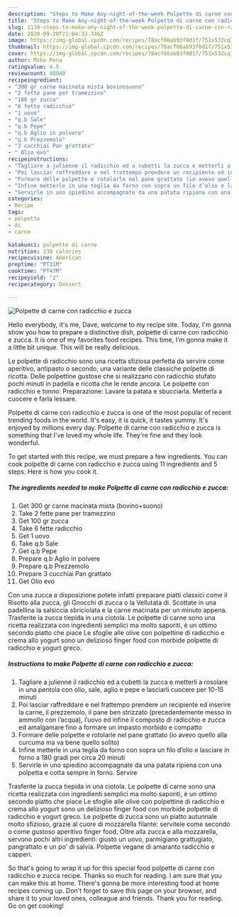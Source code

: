 ```yaml
---
description: "Steps to Make Any-night-of-the-week Polpette di carne con radicchio e zucca"
title: "Steps to Make Any-night-of-the-week Polpette di carne con radicchio e zucca"
slug: 1139-steps-to-make-any-night-of-the-week-polpette-di-carne-con-radicchio-e-zucca
date: 2020-09-20T21:04:33.746Z
image: https://img-global.cpcdn.com/recipes/78acf66ab93f0d1f/751x532cq70/polpette-di-carne-con-radicchio-e-zucca-recipe-main-photo.jpg
thumbnail: https://img-global.cpcdn.com/recipes/78acf66ab93f0d1f/751x532cq70/polpette-di-carne-con-radicchio-e-zucca-recipe-main-photo.jpg
cover: https://img-global.cpcdn.com/recipes/78acf66ab93f0d1f/751x532cq70/polpette-di-carne-con-radicchio-e-zucca-recipe-main-photo.jpg
author: Mike Pena
ratingvalue: 4.5
reviewcount: 48048
recipeingredient:
- "300 gr carne macinata mista bovinosuono"
- "2 fette pane per tramezzino"
- "100 gr zucca"
- "6 fette radicchio"
- "1 uovo"
- "q.b Sale"
- "q.b Pepe"
- "q.b Aglio in polvere"
- "q.b Prezzemolo"
- "3 cucchiai Pan grattato"
- " Olio evo"
recipeinstructions:
- "Tagliare a julienne il radicchio ed a cubetti la zucca e metterli a rosolare in una pentola con olio, sale, aglio e pepe e lasciarli cuocere per 10-15 minuti"
- "Poi lasciar raffreddare e nel frattempo prendere un recipiente ed inserire la carne, il prezzemolo, il pane ben strizzato (precedentemente messo in ammollo con l’acqua), l’uovo ed infine il composto di radicchio e zucca ed amalgamare fino a formare un impasto morbido e compatto"
- "Formare delle polpette e rotolarle nel pane grattato (io avevo quello alla curcuma ma va bene quello solito)"
- "Infine metterle in una teglia da forno con sopra un filo d’olio e lasciare in forno a 180 gradi per circa 20 minuti"
- "Servirle in uno spiedino accompagnate da una patata ripiena con una polpetta e cotta sempre in forno. Servire"
categories:
- Recipe
tags:
- polpette
- di
- carne

katakunci: polpette di carne 
nutrition: 230 calories
recipecuisine: American
preptime: "PT31M"
cooktime: "PT47M"
recipeyield: "2"
recipecategory: Dessert

---
```



![Polpette di carne con radicchio e zucca](https://img-global.cpcdn.com/recipes/78acf66ab93f0d1f/751x532cq70/polpette-di-carne-con-radicchio-e-zucca-recipe-main-photo.jpg)

Hello everybody, it's me, Dave, welcome to my recipe site. Today, I'm gonna show you how to prepare a distinctive dish, polpette di carne con radicchio e zucca. It is one of my favorites food recipes. This time, I'm gonna make it a little bit unique. This will be really delicious.

Le polpette di radicchio sono una ricetta sfiziosa perfetta da servire come aperitivo, antipasto o secondo, una variante delle classiche polpette di ricotta. Delle polpettine gustose che si realizzano con radicchio stufato pochi minuti in padella e ricotta che le rende ancora. Le polpette con radicchio e tonno: Preparazione: Lavare la patata e sbucciarla. Metterla a cuocere e farla lessare.

Polpette di carne con radicchio e zucca is one of the most popular of recent trending foods in the world. It's easy, it is quick, it tastes yummy. It's enjoyed by millions every day. Polpette di carne con radicchio e zucca is something that I've loved my whole life. They're fine and they look wonderful.


To get started with this recipe, we must prepare a few ingredients. You can cook polpette di carne con radicchio e zucca using 11 ingredients and 5 steps. Here is how you cook it.

<!--inarticleads1-->

##### The ingredients needed to make Polpette di carne con radicchio e zucca:

1. Get 300 gr carne macinata mista (bovino+suono)
1. Take 2 fette pane per tramezzino
1. Get 100 gr zucca
1. Take 6 fette radicchio
1. Get 1 uovo
1. Take q.b Sale
1. Get q.b Pepe
1. Prepare q.b Aglio in polvere
1. Prepare q.b Prezzemolo
1. Prepare 3 cucchiai Pan grattato
1. Get  Olio evo


Con una zucca a disposizione potete infatti preparare piatti classici come il Risotto alla zucca, gli Gnocchi di zucca o la Vellutata di. Scottate in una padellina la salsiccia sbriciolata e la carne macinata per un minuto appena. Trasferite la zucca tiepida in una ciotola. Le polpette di carne sono una ricetta realizzata con ingredienti semplici ma molto saporiti, è un ottimo secondo piatto che piace Le sfoglie alle olive con polpettine di radicchio e crema allo yogurt sono un delizioso finger food con morbide polpette di radicchio e yogurt greco. 

<!--inarticleads2-->

##### Instructions to make Polpette di carne con radicchio e zucca:

1. Tagliare a julienne il radicchio ed a cubetti la zucca e metterli a rosolare in una pentola con olio, sale, aglio e pepe e lasciarli cuocere per 10-15 minuti
1. Poi lasciar raffreddare e nel frattempo prendere un recipiente ed inserire la carne, il prezzemolo, il pane ben strizzato (precedentemente messo in ammollo con l’acqua), l’uovo ed infine il composto di radicchio e zucca ed amalgamare fino a formare un impasto morbido e compatto
1. Formare delle polpette e rotolarle nel pane grattato (io avevo quello alla curcuma ma va bene quello solito)
1. Infine metterle in una teglia da forno con sopra un filo d’olio e lasciare in forno a 180 gradi per circa 20 minuti
1. Servirle in uno spiedino accompagnate da una patata ripiena con una polpetta e cotta sempre in forno. Servire


Trasferite la zucca tiepida in una ciotola. Le polpette di carne sono una ricetta realizzata con ingredienti semplici ma molto saporiti, è un ottimo secondo piatto che piace Le sfoglie alle olive con polpettine di radicchio e crema allo yogurt sono un delizioso finger food con morbide polpette di radicchio e yogurt greco. Le polpette di zucca sono un piatto autunnale molto sfizioso, grazie al cuore di mozzarella filante: servitele come secondo o come gustoso aperitivo finger food. Oltre alla zucca e alla mozzarella, servono pochi altri ingredienti: giusto un uovo, parmigiano grattugiato, pangrattato e un po&#39; di salvia. Polpette vegane di amaranto radicchio e capperi. 

So that's going to wrap it up for this special food polpette di carne con radicchio e zucca recipe. Thanks so much for reading. I am sure that you can make this at home. There's gonna be more interesting food at home recipes coming up. Don't forget to save this page on your browser, and share it to your loved ones, colleague and friends. Thank you for reading. Go on get cooking!
